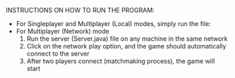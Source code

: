 INSTRUCTIONS ON HOW TO RUN THE PROGRAM:
- For Singleplayer and Multiplayer (Local) modes, simply run the file: 
- For Multiplayer (Network) mode
	1. Run the server (Server.java) file on any machine in the same network
	2. Click on the network play option, and the game should automatically connect to the server
	3. After two players connect (matchmaking process), the game will start
